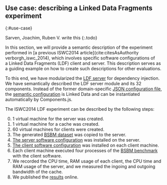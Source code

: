 ## Use case: describing a Linked Data Fragments experiment
{:#use-case}

Sarven, Joachim, Ruben V. write this
{:.todo}

In this section, we will provide a semantic description
of the experiment performed in [a previous ISWC2014 article](cite:citesAsAuthority verborgh_iswc_2014),
which involves specific software configurations
of a Linked Data Fragments (LDF) client and server.
This description serves as a guiding example
on how to create such descriptions for other evaluations.

To this end,
we have modularized the [LDF server](https://github.com/LinkedDataFragments/Server.js/tree/feature-lsd)
for dependency injection.
We have semantically described the LDF server module and its 32 components.
Instead of the former domain-specific [JSON configuration file](https://github.com/LinkedDataFragments/Server.js/blob/master/config/config-example.json),
the [semantic configuration](https://github.com/LinkedDataFragments/Server.js/blob/feature-lsd/config/config-example.json) is Linked Data
and can be instantiated automatically by Components.js.

The ISWC2014 LDF experiment can be described by the following steps:

0. 1 virtual machine for the server was created.
0. 1 virtual machine for a cache was created.
0. 60 virtual machines for clients were created.
0. The generated [BSBM dataset](#) was copied to the server.
0. [The server software configuration](#) was installed on the server.
0. [The client software configuration](#) was installed on each client machine.
0. Each client machine executed four processes of the [BSBM benchmark](#)
   with the client software.
0. We recorded the CPU time, RAM usage of each client,
   the CPU time and RAM usage of the server,
   and we measured the ingoing and outgoing bandwidth of the cache.
0. We published the [results](http://data.linkeddatafragments.org/benchmark) online.

